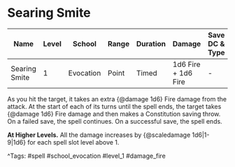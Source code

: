 # Searing Smite

| Name | Level | School | Range | Duration | Damage | Save DC & Type |
|------|-------|--------|-------|----------|--------|----------------|
| Searing Smite | 1 | Evocation | Point | Timed | 1d6 Fire + 1d6 Fire | - |

As you hit the target, it takes an extra {@damage 1d6} Fire damage from the attack. At the start of each of its turns until the spell ends, the target takes {@damage 1d6} Fire damage and then makes a Constitution saving throw. On a failed save, the spell continues. On a successful save, the spell ends.

**At Higher Levels.** All the damage increases by {@scaledamage 1d6|1-9|1d6} for each spell slot level above 1.

^Tags: #spell #school_evocation #level_1 #damage_fire